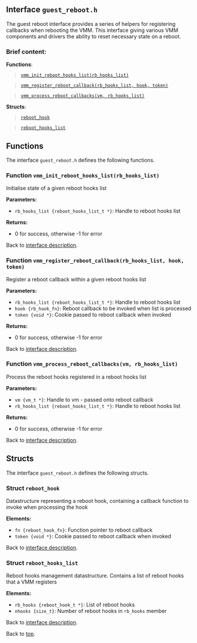 <!--
     Copyright 2020, Data61, CSIRO (ABN 41 687 119 230)

     SPDX-License-Identifier: CC-BY-SA-4.0
-->

## Interface `guest_reboot.h`

The guest reboot interface provides a series of helpers for registering callbacks when rebooting the VMM.
This interface giving various VMM components and drivers the ability to reset necessary state on a reboot.

### Brief content:

**Functions**:

> [`vmm_init_reboot_hooks_list(rb_hooks_list)`](#function-vmm_init_reboot_hooks_listrb_hooks_list)

> [`vmm_register_reboot_callback(rb_hooks_list, hook, token)`](#function-vmm_register_reboot_callbackrb_hooks_list-hook-token)

> [`vmm_process_reboot_callbacks(vm, rb_hooks_list)`](#function-vmm_process_reboot_callbacksvm-rb_hooks_list)



**Structs**:

> [`reboot_hook`](#struct-reboot_hook)

> [`reboot_hooks_list`](#struct-reboot_hooks_list)


## Functions

The interface `guest_reboot.h` defines the following functions.

### Function `vmm_init_reboot_hooks_list(rb_hooks_list)`

Initialise state of a given reboot hooks list

**Parameters:**

- `rb_hooks_list {reboot_hooks_list_t *}`: Handle to reboot hooks list

**Returns:**

- 0 for success, otherwise -1 for error

Back to [interface description](#module-guest_rebooth).

### Function `vmm_register_reboot_callback(rb_hooks_list, hook, token)`

Register a reboot callback within a given reboot hooks list

**Parameters:**

- `rb_hooks_list {reboot_hooks_list_t *}`: Handle to reboot hooks list
- `hook {rb_hook_fn}`: Reboot callback to be invoked when list is processed
- `token {void *}`: Cookie passed to reboot callback when invoked

**Returns:**

- 0 for success, otherwise -1 for error

Back to [interface description](#module-guest_rebooth).

### Function `vmm_process_reboot_callbacks(vm, rb_hooks_list)`

Process the reboot hooks registered in a reboot hooks list

**Parameters:**

- `vm {vm_t *}`: Handle to vm - passed onto reboot callback
- `rb_hooks_list {reboot_hooks_list_t *}`: Handle to reboot hooks list

**Returns:**

- 0 for success, otherwise -1 for error

Back to [interface description](#module-guest_rebooth).


## Structs

The interface `guest_reboot.h` defines the following structs.

### Struct `reboot_hook`

Datastructure representing a reboot hook, containing a callback function to invoke when processing the
hook

**Elements:**

- `fn {reboot_hook_fn}`: Function pointer to reboot callback
- `token {void *}`: Cookie passed to reboot callback when invoked

Back to [interface description](#module-guest_rebooth).

### Struct `reboot_hooks_list`

Reboot hooks management datastructure. Contains a list of reboot hooks that a VMM registers

**Elements:**

- `rb_hooks {reboot_hook_t *}`: List of reboot hooks
- `nhooks {size_t}`: Number of reboot hooks in `rb_hooks` member

Back to [interface description](#module-guest_rebooth).


Back to [top](#).

